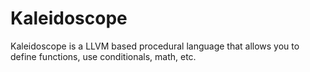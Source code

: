 # Kaleidoscope

Kaleidoscope is a LLVM based procedural language that allows you to define functions, use conditionals, math, etc.